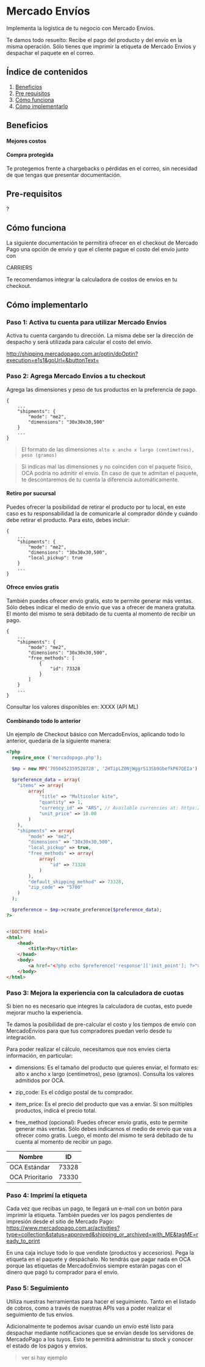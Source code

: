 # Mercado Envíos

Implementa la logística de tu negocio con Mercado Envíos.

Te damos todo resuelto: Recibe el pago del producto y del envío en la misma operación. Sólo tienes que imprimir la etiqueta de Mercado Envíos y despachar el paquete en el correo.

## Índice de contenidos
1. [Beneficios](#Beneficios)
2. [Pre requisitos](#pre-requisitos)
3. [Cómo funciona](#cómo-funciona)
4. [Cómo implementarlo](#cómo-implementarlo)

## Beneficios
#### Mejores costos


#### Compra protegida
Te protegemos frente a chargebacks o pérdidas en el correo, sin necesidad de que tengas que presentar documentación.


## Pre-requisitos
?


## Cómo funciona

La siguiente documentación te permitirá ofrecer en el checkout de Mercado Pago una opción de envío y que el cliente pague el costo del envío junto con 

CARRIERS


Te recomendamos integrar la calculadora de costos de envíos en tu checkout.


## Cómo implementarlo


### Paso 1: Activa tu cuenta para utilizar Mercado Envíos
Activa tu cuenta cargando tu dirección. La misma debe ser la dirección de despacho y será utilizada para calcular el costo del envío.

http://shipping.mercadopago.com.ar/optin/doOptin?execution=e1s1&goUrl=&buttonText=

### Paso 2: Agrega Mercado Envíos a tu checkout
Agrega las dimensiones y peso de tus productos en la preferencia de pago.

```
{
    ...
    "shipments": {
        "mode": "me2",
        "dimensions": "30x30x30,500"
    }
    ...
}
```

> El formato de las dimensiones
```alto x ancho x largo (centímetros), peso (gramos)```

> Si indicas mal las dimensiones y no coinciden con el paquete físico, OCA podría no admitir el envío. En caso de que te admitan el paquete, te descontaremos de tu cuenta la diferencia automáticamente.

#### Retiro por sucursal
Puedes ofrecer la posibilidad de retirar el producto por tu local, en este caso es tu responsabilidad la de comunicarle al comprador dónde y cuándo debe retirar el producto. Para esto, debes incluir:

```
{
    ...
    "shipments": {
        "mode": "me2",
        "dimensions": "30x30x30,500",
        "local_pickup": true
    }
    ...
}
```

#### Ofrece envíos gratis
 También puedes ofrecer envío gratis, esto te permite generar más ventas. Sólo debes indicar el medio de envío que vas a ofrecer de manera gratuita. El monto del mismo te será debitado de tu cuenta al momento de recibir un pago.

```
{
    ...
    "shipments": {
        "mode": "me2",
        "dimensions": "30x30x30,500",
        "free_methods": [
            {
                "id": 73328
            }
        ]
    }
    ...
}
```

Consultar los valores disponibles en: XXXX (API ML)


#### Combinando todo lo anterior

Un ejemplo de Checkout básico con MercadoEnvíos, aplicando todo lo anterior, quedaría de la siguiente manera:

```php
<?php
  require_once ('mercadopago.php');

  $mp = new MP('7050452359528728', '2HTipLZ0NjWggrS13Sb9GbefkP67QEIa');

  $preference_data = array(
  	"items" => array(
  		array(
  			"title" => "Multicolor kite",
  			"quantity" => 1,
  			"currency_id" => "ARS", // Available currencies at: https://api.mercadopago.com/currencies
  			"unit_price" => 10.00
  		)
  	),
  	"shipments" => array(
  		"mode" => "me2",
  		"dimensions" => "30x30x30,500",
  		"local_pickup" => true,
  		"free_methods" => array(
  			array(
  				"id" => 73328
  			)
  		),
  		"default_shipping_method" => 73328,
  		"zip_code" => "5700"
  	)
  );

  $preference = $mp->create_preference($preference_data);
?>
```

```html

<!DOCTYPE html>
<html>
	<head>
		<title>Pay</title>
	</head>
	<body>
		<a href="<?php echo $preference['response']['init_point']; ?>">Pay</a>
	</body>
</html>
```



### Paso 3: Mejora la experiencia con la calculadora de cuotas

Si bien no es necesario que integres la calculadora de cuotas, esto puede mejorar mucho la experiencia.

Te damos la posibilidad de pre-calcular el costo y los tiempos de envío con MercadoEnvíos para que tus compradores puedan verlo desde tu integración.

Para poder realizar el cálculo, necesitamos que nos envíes cierta información, en particular:

* dimensions: Es el tamaño del producto que quieres enviar, el formato es: alto x ancho x largo (centímetros), peso (gramos). Consulta los valores admitidos por OCA.

* zip_code: Es el código postal de tu comprador.

* item_price: Es el precio del producto que vas a enviar. Si son múltiples productos, indicá el precio total.

* free_method (opcional): Puedes ofrecer envío gratis, esto te permite generar más ventas. Sólo debes indicarnos el medio de envío que vas a ofrecer como gratis. Luego, el monto del mismo te será debitado de tu cuenta al momento de recibir un pago. 

Nombre	|   ID
|---|---|
OCA Estándar	|   73328
OCA Prioritario	|   73330


### Paso 4: Imprimí la etiqueta

Cada vez que recibas un pago, te llegará un e-mail con un botón para imprimir la etiqueta. 
También puedes ver los pagos pendientes de impresión desde el sitio de Mercado Pago: 
https://www.mercadopago.com.ar/activities?type=collection&status=approved&shipping_or_archived=with_ME&tagME=ready_to_print

En una caja incluye todo lo que vendiste (productos y accesorios). Pega la etiqueta en el paquete y despáchalo. No tendrás que pagar nada en OCA porque las etiquetas de MercadoEnvíos siempre estarán pagas con el dinero que pagó tu comprador para el envío.

### Paso 5: Seguimiento
Utiliza nuestras herramientas para hacer el seguimiento.
Tanto en el listado de cobros, como a través de nuestras APIs vas a poder realizar el seguimiento de tus envíos.

Adicionalmente te podemos avisar cuando un envío esté listo para despachar mediante notificaciones que se envían desde los servidores de MercadoPago a los tuyos. Esto te permitirá administrar tu stock y conocer el estado de los pagos y envíos.

> ver si hay ejemplo
